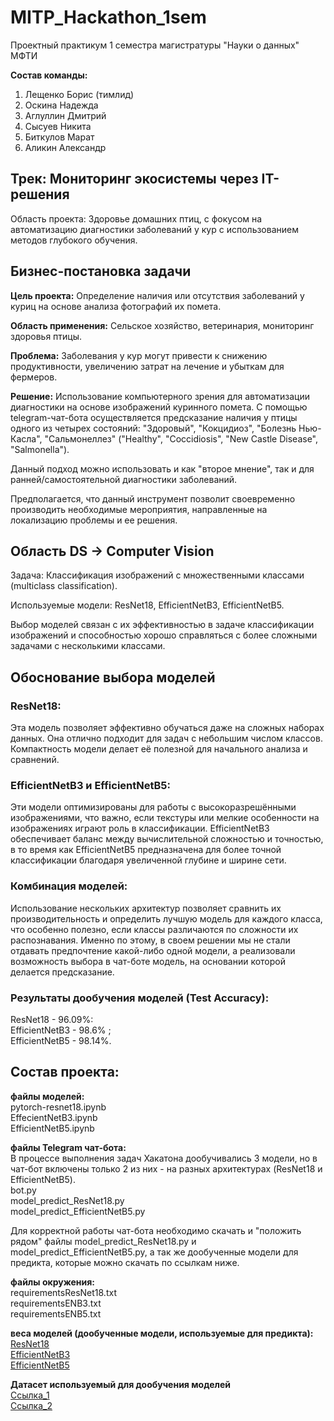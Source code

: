 # MITP_Hackathon_1sem
Проектный практикум 1 семестра магистратуры "Науки о данных" МФТИ

**Состав команды:**
1. Лещенко Борис (тимлид)
2. Оскина Надежда
3. Аглуллин Дмитрий
4. Сысуев Никита
5. Биткулов Марат
6. Аликин Александр

## Трек: Мониторинг экосистемы через IT-решения

Область проекта: Здоровье домашних птиц, с фокусом на автоматизацию диагностики заболеваний у кур с использованием методов глубокого обучения.

## Бизнес-постановка задачи

**Цель проекта:** Определение наличия или отсутствия заболеваний у куриц на основе анализа фотографий их помета.

**Область применения:** Сельское хозяйство, ветеринария, мониторинг здоровья птицы.

**Проблема:** Заболевания у кур могут привести к снижению продуктивности, увеличению затрат на лечение и убыткам для фермеров.

**Решение:** Использование компьютерного зрения для автоматизации диагностики на основе изображений куринного помета.
С помощью telegram-чат-бота осуществляется предсказание наличия у птицы одного из четырех состояний: "Здоровый", "Кокцидиоз", "Болезнь Нью-Касла", "Сальмонеллез" ("Healthy", "Coccidiosis", "New Castle Disease", "Salmonella").

Данный подход можно использовать и как "второе мнение", так и для ранней/самостоятельной диагностики заболеваний.

Предполагается, что данный инструмент позволит своевременно производить необходимые мероприятия, направленные на локализацию проблемы и ее решения.

## Область DS -> Computer Vision

Задача: Классификация изображений с множественными классами (multiclass classification).

Используемые модели: ResNet18, EfficientNetB3, EfficientNetB5.

Выбор моделей связан с их эффективностью в задаче классификации изображений и способностью хорошо справляться с более сложными задачами с несколькими классами.

## Обоснование выбора моделей
### ResNet18:

Эта модель позволяет эффективно обучаться даже на сложных наборах данных. Она отлично подходит для задач с небольшим числом классов. Компактность модели делает её полезной для начального анализа и сравнений.

### EfficientNetB3 и EfficientNetB5:

Эти модели оптимизированы для работы с высокоразрешёнными изображениями, что важно, если текстуры или мелкие особенности на изображениях играют роль в классификации.
EfficientNetB3 обеспечивает баланс между вычислительной сложностью и точностью, в то время как EfficientNetB5 предназначена для более точной классификации благодаря увеличенной глубине и ширине сети.

### Комбинация моделей:

Использование нескольких архитектур позволяет сравнить их производительность и определить лучшую модель для каждого класса, что особенно полезно, если классы различаются по сложности их распознавания.
Именно по этому, в своем решении мы не стали отдавать предпочтение какой-либо одной модели, а реализовали возможность выбора в чат-боте модель, на основании которой делается предсказание.

### Результаты дообучения моделей (Test Accuracy):  
ResNet18 - 96.09%:  
EfficientNetB3 - 98.6% ;  
EfficientNetB5 - 98.14%.

## Состав проекта:
**файлы моделей:**   
pytorch-resnet18.ipynb  
EffecientNetB3.ipynb  
EfficientNetB5.ipynb  

**файлы Telegram чат-бота:**   
В процессе выполнения задач Хакатона дообучивались 3 модели, но в чат-бот включены только 2 из них - на разных архитектурах (ResNet18 и EfficientNetB5).  
bot.py  
model_predict_ResNet18.py  
model_predict_EfficientNetB5.py  

Для корректной работы чат-бота необходимо скачать и "положить рядом" файлы model_predict_ResNet18.py и model_predict_EfficientNetB5.py, а так же дообученные модели для предикта, которые можно скачать по ссылкам ниже.

**файлы окружения:**  
requirementsResNet18.txt  
requirementsENB3.txt  
requirementsENB5.txt  

**веса моделей (дообученные модели, используемые для предикта):**  
[ResNet18](https://drive.google.com/file/d/1osRY3Wv3TXKlhT9wbPtFQd9_cjWZOFK0/view?usp=drive_link)   
[EfficientNetB3](https://drive.google.com/file/d/1dxG_qHsnk81qe_oLsdSoBptDeo5ZEJfC/view?usp=drive_link)  
[EfficientNetB5](https://drive.google.com/file/d/1qs8mpK99-nUn37PvuVANtWuexLVrSumo/view?usp=drive_link)

**Датасет используемый для дообучения моделей**  
[Ссылка_1](https://www.kaggle.com/datasets/chandrashekarnatesh/poultry-diseases?select=data)  
[Ссылка_2](https://www.kaggle.com/datasets/gauravduttakiit/poultry-diseases-detection/data) 
